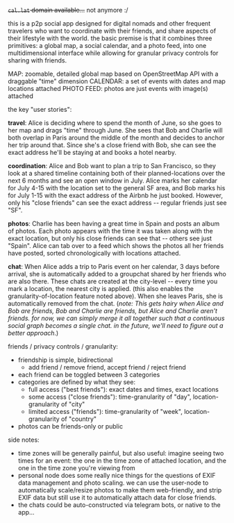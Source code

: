 ~~`cal.lat` domain available...~~ not anymore :/

this is a p2p social app designed for digital nomads and other frequent travelers who want to coordinate with their friends, and share aspects of their lifestyle with the world. the basic premise is that it combines three primitives: a global map, a social calendar, and a photo feed, into one multidimensional interface while allowing for granular privacy controls for sharing with friends.

MAP: zoomable, detailed global map based on OpenStreetMap API with a draggable "time" dimension
CALENDAR: a set of events with dates and map locations attached
PHOTO FEED: photos are just events with image(s) attached

the key "user stories":

**travel**: Alice is deciding where to spend the month of June, so she goes to her map and drags "time" through June. She sees that Bob and Charlie will both overlap in Paris around the middle of the month and decides to anchor her trip around that. Since she's a close friend with Bob, she can see the exact address he'll be staying at and books a hotel nearby.

**coordination**: Alice and Bob want to plan a trip to San Francisco, so they look at a shared timeline containing both of their planned-locations over the next 6 months and see an open window in July. Alice marks her calendar for July 4-15 with the location set to the general SF area, and Bob marks his for July 1-15 with the exact address of the Airbnb he just booked. However, only his "close friends" can see the exact address -- regular friends just see "SF".

**photos**: Charlie has been having a great time in Spain and posts an album of photos. Each photo appears with the time it was taken along with the exact location, but only his close friends can see that -- others see just "Spain". Alice can tab over to a feed which shows the photos all her friends have posted, sorted chronologically with locations attached.

**chat**: When Alice adds a trip to Paris event on her calendar, 3 days before arrival, she is automatically added to a groupchat shared by her friends who are also there. These chats are created at the city-level -- every time you mark a location, the nearest city is applied. (this also enables the granularity-of-location feature noted above). When she leaves Paris, she is automatically removed from the chat. (*note: This gets hairy when Alice and Bob are friends, Bob and Charlie are friends, but Alice and Charlie aren't friends. for now, we can simply merge it all together such that a continuous social graph becomes a single chat. in the future, we'll need to figure out a better approach*.)

friends / privacy controls / granularity:

* friendship is simple, bidirectional
	* add friend / remove friend, accept friend / reject friend
* each friend can be toggled between 3 categories
* categories are defined by what they see:
	* full access ("best friends"): exact dates and times, exact locations
	* some access ("close friends"): time-granularity of "day", location-granularity of "city"
	* limited access ("friends"): time-granularity of "week", location-granularity of "country"
* photos can be friends-only or public

side notes:

* time zones will be generally painful, but also useful: imagine seeing two times for an event: the one in the time zone of attached location, and the one in the time zone you're viewing from
* personal node does some really nice things for the questions of EXIF data management and photo scaling. we can use the user-node to automatically scale/resize photos to make them web-friendly, and strip EXIF data but still use it to automatically attach data for close friends.
* the chats could be auto-constructed via telegram bots, or native to the app...